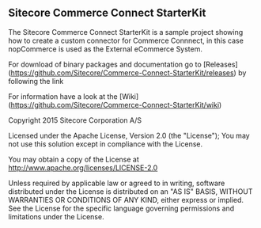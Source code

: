 ## Sitecore Commerce Connect StarterKit

The Sitecore Commerce Connect StarterKit is a sample project showing how to create a custom connector for Commerce Connnect, in this case nopCommerce is used as the External eCommerce System.

For download of binary packages and documentation go to [Releases] (https://github.com/Sitecore/Commerce-Connect-StarterKit/releases)  by following the link

For information have a look at the [Wiki] (https://github.com/Sitecore/Commerce-Connect-StarterKit/wiki) 

Copyright 2015 Sitecore Corporation A/S

Licensed under the Apache License, Version 2.0 (the "License"); You may not use this solution except in compliance with the License.

You may obtain a copy of the License at http://www.apache.org/licenses/LICENSE-2.0

Unless required by applicable law or agreed to in writing, software distributed under the License is distributed on an "AS IS" BASIS, WITHOUT WARRANTIES OR CONDITIONS OF ANY KIND, either express or implied. See the License for the specific language governing permissions and limitations under the License.
